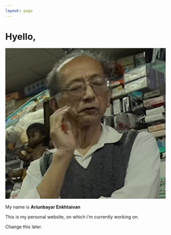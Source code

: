 ```yaml
---
layout: page
---
```


# Hyello,

<img src="/gramps.png" class="floatpic">

My name is **Ariunbayar Enkhtaivan**

This is my personal website, on which i'm currently working on.

Change this later.
